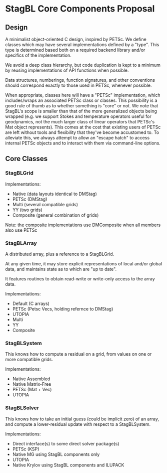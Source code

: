 # StagBL Core Components Proposal

## Design

A minimalist object-oriented C design, inspired by PETSc. We define classes
which may have several implementations defined by a "type". This type is
determined based both on a required backend library and/or specifics of the
implementation.

We avoid a deep class hierarchy, but code duplication is kept to a minimum 
by reusing implementations of API functions when possible.

Data structures, numberings, function signatures, and other conventions should
correspond exactly to those used in PETSc, whenever possible.

When appropriate, classes here will have a "PETSc" implementation, which
includes/wraps an associated PETSc class or classes. This possibility is a good 
rule of thumb as to whether something is "core" or not. We note that StagBL's scope is
smaller than that of the more generalized objects being wrapped (e.g. we support
Stokes and temperature operators useful for geodynamics, not the much larger class
of linear operators that PETSc's Mat object represents).  This comes at the cost
that existing users of PETSc are left without tools and flexibility that they've
become accustomed to. To alleviate this, we always attempt to allow an "escape
hatch" to access internal PETSc objects and to interact with them via command-line
options.

## Core Classes

### StagBLGrid
Implementations:
 - Native (data layouts identical to DMStag)
 - PETSc (DMStag)
 - Multi (several compatible grids)
 - YY (two grids)
 - Composite (general combination of grids)

Note: the composite implementations use DMComposite when all members also use PETSc

### StagBLArray
A distributed array, plus a reference to a StagBLGrid.

At any given time, it may store explicit representations of local and/or global
data, and maintains state as to which are "up to date".

It features routines to obtain read-write or write-only access to the array data.

Implementations:
 - Default (C arrays)
 - PETSc (Petsc Vecs, holding refernce to DMStag)
 - UTOPIA
 - Multi
 - YY
 - Composite

### StagBLSystem
This knows how to compute a residual on a grid, from values on one or more compatible grids.

Implementations:
 - Native Assembled
 - Native Matrix-Free
 - PETSc (Mat + Vec)
 - UTOPIA

### StagBLSolver

This knows how to take an initial guess (could be implicit zero) of an array,
and compute a lower-residual update with respect to a StagBLSystem.

Implementations:
 - Direct interface(s) to some direct solver package(s)
 - PETSc (KSP)
 - Native MG using StagBL components only
 - UTOPIA
 - Native Krylov using StagBL components and ILUPACK

